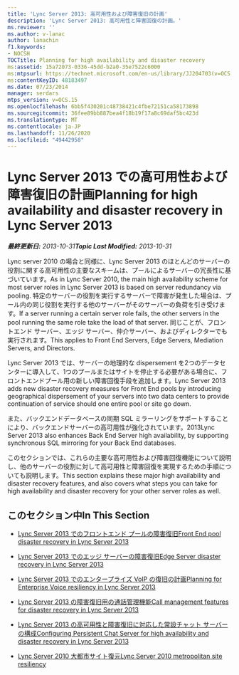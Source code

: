 ```yaml
---
title: 'Lync Server 2013: 高可用性および障害復旧の計画'
description: 'Lync Server 2013: 高可用性と障害回復の計画。'
ms.reviewer: ''
ms.author: v-lanac
author: lanachin
f1.keywords:
- NOCSH
TOCTitle: Planning for high availability and disaster recovery
ms:assetid: 15a72073-0336-45dd-b2a0-35e7522c6000
ms:mtpsurl: https://technet.microsoft.com/en-us/library/JJ204703(v=OCS.15)
ms:contentKeyID: 48183497
ms.date: 07/23/2014
manager: serdars
mtps_version: v=OCS.15
ms.openlocfilehash: 6bb5f430201c48738421c4fbe72151ca58173898
ms.sourcegitcommit: 36fee89bb887bea4f18b19f17a8c69daf5bc423d
ms.translationtype: MT
ms.contentlocale: ja-JP
ms.lasthandoff: 11/26/2020
ms.locfileid: "49442958"
---
```

# <a name="planning-for-high-availability-and-disaster-recovery-in-lync-server-2013"></a><span data-ttu-id="48159-103">Lync Server 2013 での高可用性および障害復旧の計画</span><span class="sxs-lookup"><span data-stu-id="48159-103">Planning for high availability and disaster recovery in Lync Server 2013</span></span>

<div data-xmlns="http://www.w3.org/1999/xhtml">

<div class="topic" data-xmlns="http://www.w3.org/1999/xhtml" data-msxsl="urn:schemas-microsoft-com:xslt" data-cs="https://msdn.microsoft.com/">

<div data-asp="https://msdn2.microsoft.com/asp">



</div>

<div id="mainSection">

<div id="mainBody"><span data-ttu-id="48159-104">

<span> </span></span><span class="sxs-lookup"><span data-stu-id="48159-104">

<span> </span></span></span>

<span data-ttu-id="48159-105">_**最終更新日:** 2013-10-31_</span><span class="sxs-lookup"><span data-stu-id="48159-105">_**Topic Last Modified:** 2013-10-31_</span></span>

<span data-ttu-id="48159-106">Lync server 2010 の場合と同様に、Lync Server 2013 のほとんどのサーバーの役割に関する高可用性の主要なスキームは、プールによるサーバーの冗長性に基づいています。</span><span class="sxs-lookup"><span data-stu-id="48159-106">As in Lync Server 2010, the main high availability scheme for most server roles in Lync Server 2013 is based on server redundancy via pooling.</span></span> <span data-ttu-id="48159-107">特定のサーバーの役割を実行するサーバーで障害が発生した場合は、プール内の同じ役割を実行する他のサーバーがそのサーバーの負荷を引き受けます。</span><span class="sxs-lookup"><span data-stu-id="48159-107">If a server running a certain server role fails, the other servers in the pool running the same role take the load of that server.</span></span> <span data-ttu-id="48159-108">同じことが、フロントエンド サーバー、エッジ サーバー、仲介サーバー、およびディレクターでも実行されます。</span><span class="sxs-lookup"><span data-stu-id="48159-108">This applies to Front End Servers, Edge Servers, Mediation Servers, and Directors.</span></span>

<span data-ttu-id="48159-109">Lync Server 2013 では、サーバーの地理的な dispersement を2つのデータセンターに導入して、1つのプールまたはサイトを停止する必要がある場合に、フロントエンドプール用の新しい障害回復手段を追加します。</span><span class="sxs-lookup"><span data-stu-id="48159-109">Lync Server 2013 adds new disaster recovery measures for Front End pools by introducing geographical dispersement of your servers into two data centers to provide continuation of service should one entire pool or site go down.</span></span>

<span data-ttu-id="48159-110">また、バックエンドデータベースの同期 SQL ミラーリングをサポートすることにより、バックエンドサーバーの高可用性が強化されています。2013</span><span class="sxs-lookup"><span data-stu-id="48159-110">Lync Server 2013 also enhances Back End Server high availability, by supporting synchronous SQL mirroring for your Back End databases.</span></span>

<span data-ttu-id="48159-111">このセクションでは、これらの主要な高可用性および障害回復機能について説明し、他のサーバーの役割に対して高可用性と障害回復を実現するための手順についても説明します。</span><span class="sxs-lookup"><span data-stu-id="48159-111">This section explains these major high availability and disaster recovery features, and also covers what steps you can take for high availability and disaster recovery for your other server roles as well.</span></span>

<div>

## <a name="in-this-section"></a><span data-ttu-id="48159-112">このセクション中</span><span class="sxs-lookup"><span data-stu-id="48159-112">In This Section</span></span>

  - [<span data-ttu-id="48159-113">Lync Server 2013 でのフロントエンド プールの障害復旧</span><span class="sxs-lookup"><span data-stu-id="48159-113">Front End pool disaster recovery in Lync Server 2013</span></span>](lync-server-2013-front-end-pool-disaster-recovery.md)

  - [<span data-ttu-id="48159-114">Lync Server 2013 でのエッジ サーバーの障害復旧</span><span class="sxs-lookup"><span data-stu-id="48159-114">Edge Server disaster recovery in Lync Server 2013</span></span>](lync-server-2013-edge-server-disaster-recovery.md)

  - [<span data-ttu-id="48159-115">Lync Server 2013 でのエンタープライズ VoIP の復旧の計画</span><span class="sxs-lookup"><span data-stu-id="48159-115">Planning for Enterprise Voice resiliency in Lync Server 2013</span></span>](lync-server-2013-planning-for-enterprise-voice-resiliency.md)

  - [<span data-ttu-id="48159-116">Lync Server 2013 の障害復旧用の通話管理機能</span><span class="sxs-lookup"><span data-stu-id="48159-116">Call management features for disaster recovery in Lync Server 2013</span></span>](lync-server-2013-call-management-features-for-disaster-recovery.md)

  - [<span data-ttu-id="48159-117">Lync Server 2013 の高可用性と障害復旧に対応した常設チャット サーバーの構成</span><span class="sxs-lookup"><span data-stu-id="48159-117">Configuring Persistent Chat Server for high availability and disaster recovery in Lync Server 2013</span></span>](lync-server-2013-configuring-persistent-chat-server-for-high-availability-and-disaster-recovery.md)

  - [<span data-ttu-id="48159-118">Lync Server 2010 大都市サイト復元</span><span class="sxs-lookup"><span data-stu-id="48159-118">Lync Server 2010 metropolitan site resiliency</span></span>](lync-server-2013-compatibility-with-lync-server-2010-metropolitan-site-resiliency.md)

<span data-ttu-id="48159-119"></div>

</div>

<span> </span>

</div>

</div>

</span><span class="sxs-lookup"><span data-stu-id="48159-119"></div>

</div>

<span> </span>

</div>

</div>

</span></span></div>

